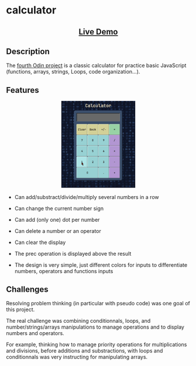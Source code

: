 # calculator
<h2 align="center"><a target="_blank" href="https://aurelien-genois.github.io/calculator/">Live Demo</a></h2>

## Description
The [fourth Odin project](https://www.theodinproject.com/paths/foundations/courses/foundations/lessons/calculator) is a classic calculator for practice basic JavaScript (functions, arrays, strings, Loops, code organization...). 

## Features
<p align="center">
<img src="screenshot.gif" alt="screenshot" width="40%"/></p>

- Can add/substract/divide/multiply several numbers in a row
- Can change the current number sign
- Can add (only one) dot per number
- Can delete a number or an operator
- Can clear the display

- The prec operation is displayed above the result
- The design is very simple, just different colors for inputs to differentiate numbers, operators and functions inputs

## Challenges
Resolving problem thinking (in particular with pseudo code) was one goal of this project.

The real challenge was combining conditionnals, loops, and number/strings/arrays manipulations to manage operations and to display numbers and operators. 

For example, thinking how to manage priority operations for multiplications and divisions, before additions and substractions, with loops and conditionnals was very instructing for manipulating arrays.
